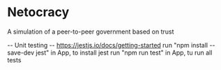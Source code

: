 # Netocracy

A simulation of a peer-to-peer government based on trust

-- Unit testing --
https://jestjs.io/docs/getting-started
run "npm install --save-dev jest" in App, to install jest
run "npm run test" in App, tu run all tests
